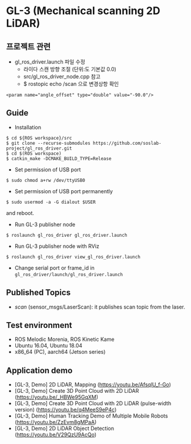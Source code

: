 # GL-3 (Mechanical scanning 2D LiDAR)

## 프로젝트 관련
- gl_ros_driver.launch 파일 수정
    - 라이다 스캔 방향 조절 (단위:도 기본값 0.0)
    - src/gl_ros_driver_node.cpp 참고
    - $ rostopic echo /scan 으로 변경상항 확인
```
<param name="angle_offset" type="double" value="-90.0"/>
```


## Guide
- Installation
```
$ cd ${ROS workspace}/src
$ git clone --recurse-submodules https://github.com/soslab-project/gl_ros_driver.git
$ cd $(ROS workspace)
$ catkin_make -DCMAKE_BUILD_TYPE=Release
```
- Set permission of USB port
```
$ sudo chmod a+rw /dev/ttyUSB0
```
- Set permission of USB port permanently
```
$ sudo usermod -a -G dialout $USER
```
and reboot.
- Run GL-3 publisher node
```
$ roslaunch gl_ros_driver gl_ros_driver.launch
```
- Run GL-3 publisher node with RViz
```
$ roslaunch gl_ros_driver view_gl_ros_driver.launch
```
- Change serial port or frame_id in `gl_ros_driver/launch/gl_ros_driver.launch`

## Published Topics
- _scan_ (sensor_msgs/LaserScan): it publishes scan topic from the laser.

## Test environment
- ROS Melodic Morenia, ROS Kinetic Kame
- Ubuntu 16.04, Ubuntu 18.04
- x86_64 (PC), aarch64 (Jetson series)

## Application demo
- [GL-3, Demo] 2D LiDAR, Mapping (https://youtu.be/AfsqlU_f-Go)
- [GL-3, Demo] Create 3D Point Cloud with 2D LiDAR (https://youtu.be/_HBWe95GqXM)
- [GL-3, Demo] Create 3D Point Cloud with 2D LiDAR (pulse-width version) (https://youtu.be/q4MeeS9eP4c)
- [GL-3, Demo] Human Tracking Demo of Multiple Mobile Robots (https://youtu.be/ZzEvm8gMPaA)
- [GL-3, Demo] 2D LiDAR Object Detection (https://youtu.be/V29QzU9AcQo)
